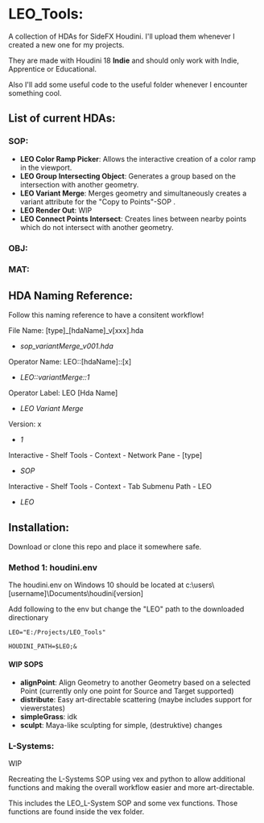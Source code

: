 # LEO_Tools:
A collection of HDAs for SideFX Houdini.
I'll upload them whenever I created a new one for my projects.

They are made with Houdini 18 **Indie** and should only work with Indie, Apprentice or Educational.

Also I'll add some useful code to the useful folder whenever I encounter something cool.

## List of current HDAs:
### SOP:
* **LEO Color Ramp Picker**: Allows the interactive creation of a color ramp in the viewport.
* **LEO Group Intersecting Object**: Generates a group based on the intersection with another geometry.
* **LEO Variant Merge**: Merges geometry and simultaneously creates a variant attribute for the "Copy to Points"-SOP .
* **LEO Render Out**: WIP
* **LEO Connect Points Intersect**: Creates lines between nearby points which do not intersect with another geometry.

### OBJ:
### MAT:

## HDA Naming Reference:
Follow this naming reference to have a consitent workflow!


File Name: [type]_[hdaName]_v[xxx].hda

  * *sop_variantMerge_v001.hda*

Operator Name: LEO::[hdaName]::[x]

  * *LEO::variantMerge::1*

Operator Label: LEO [Hda Name]

  * *LEO Variant Merge*

Version: x

  * *1*

Interactive - Shelf Tools - Context - Network Pane - [type]

  * *SOP*

Interactive - Shelf Tools - Context - Tab Submenu Path - LEO

  * *LEO*

## Installation:
Download or clone this repo and place it somewhere safe.

### Method 1: houdini.env
The houdini.env on Windows 10 should be located at c:\users\\[username]\Documents\houdini[version]

Add following to the env but change the "LEO" path to the downloaded directionary

```
LEO="E:/Projects/LEO_Tools"

HOUDINI_PATH=$LEO;&
```

#### WIP SOPS ####
* **alignPoint**: Align Geometry to another Geometry based on a selected Point (currently only one point for Source and Target supported) 
* **distribute**: Easy art-directable scattering (maybe includes support for viewerstates)
* **simpleGrass**: idk
* **sculpt**: Maya-like sculpting for simple, (destruktive) changes

### L-Systems:
WIP

Recreating the L-Systems SOP using vex and python to allow additional functions and making the overall workflow easier and more art-directable.

This includes the LEO_L-System SOP and some vex functions. Those functions are found inside the vex folder.
